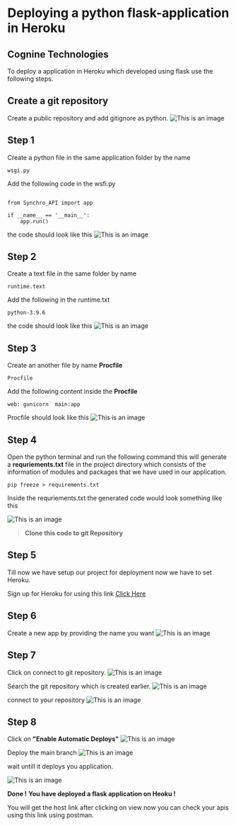 # Deploying a python flask-application in Heroku

## Cognine Technologies

To deploy a application in Heroku which developed using flask use the following steps.

## Create a git repository

Create a public repository and add gitignore as python.
![This is an image](https://raw.githubusercontent.com/thrinathreddynarahari/assets/main/git-api.png)

## Step 1

Create a python file in the same application folder by the name

```
wsgi.py
```

Add the following code in the wsfi.py

```

from Synchro_API import app

if __name__ == '__main__':
    app.run()

```

the code should look like this
![This is an image](https://raw.githubusercontent.com/thrinathreddynarahari/assets/main/flask_code_images.png)

## Step 2

Create a text file in the same folder by name

```
runtime.text
```

Add the following in the runtime.txt

```
python-3.9.6
```

the code should look like this
![This is an image](https://myoctocat.com/assets/images/base-octocat.svg)

## Step 3

Create an another file by name **Procfile**

```
Procfile
```

Add the following content inside the **Procfile**

```
web: gunicorn  main:app
```

Procfile should look like this
![This is an image](https://raw.githubusercontent.com/thrinathreddynarahari/assets/main/profilic.png)

## Step 4

Open the python terminal and run the following command this will generate a **requriements.txt** file in the project directory which consists of the information of modules and packages that we have used in our application.

```
pip freeze > requirements.txt
```

Inside the requriements.txt the generated code would look something like this

![This is an image](https://raw.githubusercontent.com/thrinathreddynarahari/assets/main/profilic2.png)

> **Clone this code to git Repository**

## Step 5

Till now we have setup our project for deployment now we have to set Heroku.

Sign up for Heroku for using this link [Click Here ](https://signup.heroku.com/)

## Step 6

Create a new app by providing the name you want
![This is an image](https://raw.githubusercontent.com/thrinathreddynarahari/assets/main/profilic2.png)

## Step 7

Click on connect to git repository.
![This is an image](https://raw.githubusercontent.com/thrinathreddynarahari/assets/main/heroku_git_link.png)

Search the git repository which is created earlier.
![This is an image](https://raw.githubusercontent.com/thrinathreddynarahari/assets/main/heroku_git_account.png)

connect to your repository
![This is an image](https://raw.githubusercontent.com/thrinathreddynarahari/assets/main/heroku_git_connect.png)

## Step 8

Click on **"Enable Automatic Deploys"**
![This is an image](https://raw.githubusercontent.com/thrinathreddynarahari/assets/main/heroku_git_click_on_deploy.png)

Deploy the main branch
![This is an image](https://raw.githubusercontent.com/thrinathreddynarahari/assets/main/heroku_git_deploy_branch.png)

wait untill it deploys you application.

![This is an image](https://raw.githubusercontent.com/thrinathreddynarahari/assets/main/heroku_final.png)

**Done !**
**You have deployed a flask application on Heoku !**

You will get the host link after clicking on view now you can check your apis using this link using postman.
